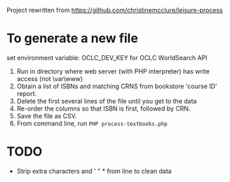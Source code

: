 Project rewritten from https://github.com/christinemcclure/leisure-process


# To generate a new file

set environment variable: OCLC_DEV_KEY for OCLC WorldSearch API

1. Run in directory where web server (with PHP interpreter) has write access (not \var\www)
2. Obtain a list of ISBNs and matching CRNS from bookstore 'course ID' report. 
3. Delete the first several lines of the file until you get to the data
4. Re-order the columns so that ISBN is first, followed by CRN. 
5. Save the file as CSV. 
6. From command line, run `PHP process-textbooks.php`

# TODO
- Strip extra characters and ' " * from line to clean data
